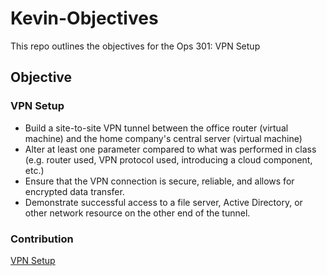 # Kevin-Objectives
This repo outlines the objectives for the Ops 301: VPN Setup
## Objective
### VPN Setup
- Build a site-to-site VPN tunnel between the office router (virtual machine) and the home company's central server (virtual machine)
- Alter at least one parameter compared to what was performed in class (e.g. router used, VPN protocol used, introducing a cloud component, etc.)
- Ensure that the VPN connection is secure, reliable, and allows for encrypted data transfer.
- Demonstrate successful access to a file server, Active Directory, or other network resource on the other end of the tunnel.

### Contribution 
[VPN Setup](https://docs.google.com/document/d/1JUjfxTtnjGKJIcgCPQiJ_IeMqXjCw6BISAx715UkNLA/edit)
